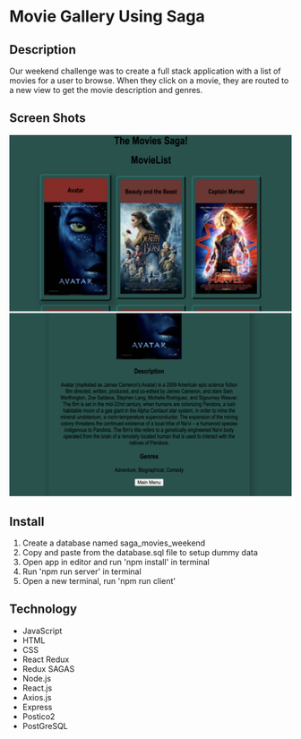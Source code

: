 # Movie Gallery Using Saga

## Description

Our weekend challenge was to create a full stack application with a list of movies for a user to browse. When they click on a movie, they are routed to a new view to get the movie description and genres.

## Screen Shots

![Screen shot of movie sagas project](./public/screenShots/screenShot1.png)
![Screen shot of movie sagas project](./public/screenShots/screenShot2.png)

## Install

1. Create a database named saga_movies_weekend
2. Copy and paste from the database.sql file to setup dummy data
3. Open app in editor and run 'npm install' in terminal
4. Run 'npm run server' in terminal
5. Open a new terminal, run 'npm run client'

## Technology

- JavaScript
- HTML
- CSS
- React Redux
- Redux SAGAS
- Node.js
- React.js
- Axios.js
- Express
- Postico2
- PostGreSQL
